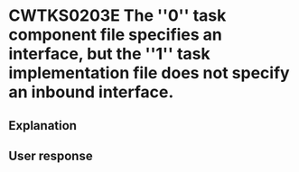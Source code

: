 # CWTKS0203E The ''0'' task component file specifies an interface, but the ''1'' task implementation file does not specify an inbound interface.

## Explanation

## User response